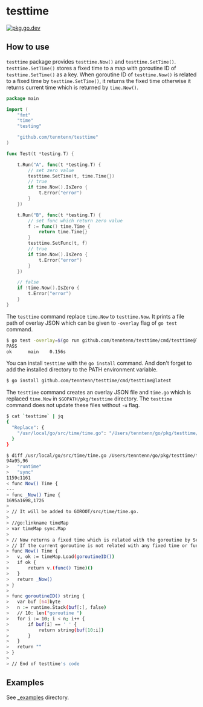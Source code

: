 # testtime

[![pkg.go.dev][gopkg-badge]][gopkg]

## How to use

`testtime` package provides `testtime.Now()` and `testtime.SetTime()`.
`testtime.SetTime()` stores a fixed time to a map with goroutine ID  of `testtime.SetTime()` as a key.
When goroutine ID of `testtime.Now()` is related to a fixed time by `testtime.SetTime()`, it returns the fixed time otherwise it returns current time which is returned by `time.Now()`.

```go
package main

import (
	"fmt"
	"time"
	"testing"

	"github.com/tenntenn/testtime"
)

func Test(t *testing.T) {

	t.Run("A", func(t *testing.T) {
		// set zero value
		testtime.SetTime(t, time.Time{})
		// true
		if time.Now().IsZero {
			t.Error("error")
		}
	})

	t.Run("B", func(t *testing.T) {
		// set func which return zero value
		f := func() time.Time {
			return time.Time{}
		}
		testtime.SetFunc(t, f)
		// true
		if time.Now().IsZero {
			t.Error("error")
		}
	})

	// false
	if !time.Now().IsZero {
		t.Error("error")
	}
}
```

The `testtime` command replace `time.Now` to `testtime.Now`.
It prints a file path of overlay JSON which can be given to `-overlay` flag of `go test` command.

```sh
$ go test -overlay=$(go run github.com/tenntenn/testtime/cmd/testtime@latest)
PASS
ok  	main	0.156s
```

You can install `testtime` with the `go install` command.
And don't forget to add the installed directory to the PATH environment variable.

```sh
$ go install github.com/tenntenn/testtime/cmd/testtime@latest
```

The `testtime` command creates an overlay JSON file and `time.go` which is replaced `time.Now` in `$GOPATH/pkg/testtime` directory. The `testtime` command does not update these files without `-u` flag.

```sh
$ cat `testtime` | jq
{
  "Replace": {
    "/usr/local/go/src/time/time.go": "/Users/tenntenn/go/pkg/testtime/time_go1.23.1.go"
  }
}

$ diff /usr/local/go/src/time/time.go /Users/tenntenn/go/pkg/testtime/time_go1.23.1.go
94a95,96
> 	"runtime"
> 	"sync"
1159c1161
< func Now() Time {
---
> func _Now() Time {
1695a1698,1726
> 
> // It will be added to GOROOT/src/time/time.go.
> 
> //go:linkname timeMap
> var timeMap sync.Map
> 
> // Now returns a fixed time which is related with the goroutine by SetTime or SetFunc.
> // If the current goroutine is not related with any fixed time or function, Now calls time.Now and returns its returned value.
> func Now() Time {
> 	v, ok := timeMap.Load(goroutineID())
> 	if ok {
> 		return v.(func() Time)()
> 	}
> 	return _Now()
> }
> 
> func goroutineID() string {
> 	var buf [64]byte
> 	n := runtime.Stack(buf[:], false)
> 	// 10: len("goroutine ")
> 	for i := 10; i < n; i++ {
> 		if buf[i] == ' ' {
> 			return string(buf[10:i])
> 		}
> 	}
> 	return ""
> }
> 
> // End of testtime's code
```

## Examples

See [_examples](./_examples) directory.

<!-- links -->
[gopkg]: https://pkg.go.dev/github.com/tenntenn/testtime
[gopkg-badge]: https://pkg.go.dev/badge/github.com/tenntenn/testtime?status.svg
